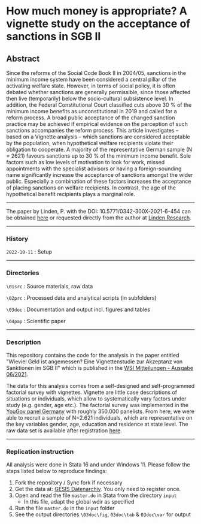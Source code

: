# How much money is appropriate? A vignette study on the acceptance of sanctions in SGB II

## Abstract

Since the reforms of the Social Code Book II in 2004/05, sanctions in the minimum income system have been considered a central pillar of the activating welfare state. However, in terms of social policy, it is often debated whether sanctions are generally permissible, since those affected then live (temporarily) below the socio-cultural subsistence level. In addition, the Federal Constitutional Court classified cuts above 30 % of the minimum income benefits as unconstitutional in 2019 and called for a reform process. A broad public acceptance of the changed sanction practice may be achieved if empirical evidence on the perception of such sanctions accompanies the reform process. This article investigates – based on a Vignette analysis – which sanctions are considered acceptable by the population, when hypothetical welfare recipients violate their obligation to cooperate. A majority of the representative German sample (N = 2621) favours sanctions up to 30 % of the minimum income benefit. Sole factors such as low levels of motivation to look for work, missed appointments with the specialist advisors or having a foreign-sounding name significantly increase the acceptance of sanctions amongst the wider public. Especially a combination of these factors increases the acceptance of placing sanctions on welfare recipients. In contrast, the age of the hypothetical benefit recipients plays a marginal role.

----

The paper by Linden, P. with the DOI: 10.5771/0342-300X-2021-6-454 can be obtained [here](https://www.wsi.de/de/wsi-mitteilungen-vignettenstudie-akzeptanz-sanktionen-im-sgb-ii-36761.htm) or requested directly from the author at [Linden Research](mailto:research@linden-online.com).

----

### History

`2022-10-11`
:  Setup

---

### Directories

`\01src`
:  Source materials, raw data

`\02prc`
:  Processed data and analytical scripts (in subfolders)

`\03doc`
:  Documentation and output incl. figures and tables

`\04pap`
:  Scientific paper

---

### Description

This repository contains the code for the analysis in the paper entitled "Wieviel Geld ist angemessen? Eine Vignettenstudie zur Akzeptanz von Sanktionen im SGB II" which is published in the [WSI Mitteilungen - Ausgabe 06/2021](https://www.wsi.de/de/wsi-mitteilungen-vignettenstudie-akzeptanz-sanktionen-im-sgb-ii-36761.htm).

The data for this analysis comes from a self-designed and self-programmed factorial survey with vignettes. Vignette are little case descriptions of situations or individuals, which allow to systematically vary factors under study (e.g. gender, age etc.). The factorial survey was implemented in the [YouGov panel Germany](https://yougov.de/panel/) with roughly 350.000 panelists. From here, we were able to recruit a sample of N=2.621 individuals, which are representative on the key variables gender, age, education and residence at state level. The raw data set is available after registration [here](https://search.gesis.org/research_data/SDN-10.7802-2465?doi=10.7802/2465).

---

### Replication instruction

All analysis were done in Stata 16 and under Windows 11. Please follow the steps listed below to reproduce findings:

1. Fork the repository / Sync fork if necessary
2. Get the data at: [GESIS Datenarchiv](https://search.gesis.org/research_data/SDN-10.7802-2465?doi=10.7802/2465). You only need to register once.
2. Open and read the file `master.do` in Stata from the directory `input`
    - In this file, adapt the global wdir as specified
3. Run the file `master.do` in the `input` folder
4. See the output directories `\03doc\fig`, `03doc\tab` & `03doc\var` for output
